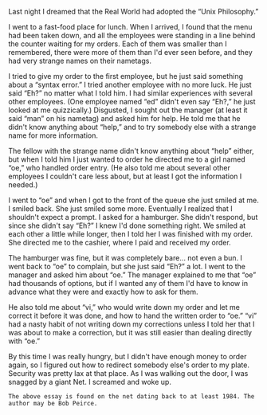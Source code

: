 Last night I dreamed that the Real World had adopted the “Unix Philosophy.”

I went to a fast-food place for lunch. When I arrived, I found that the menu had been taken down, and all the employees were standing in a line behind the counter waiting for my orders. Each of them was smaller than I remembered, there were more of them than I'd ever seen before, and they had very strange names on their nametags.

I tried to give my order to the first employee, but he just said something about a “syntax error.” I tried another employee with no more luck. He just said “Eh?” no matter what I told him. I had similar experiences with several other employees. (One employee named “ed” didn't even say “Eh?,” he just looked at me quizzically.) Disgusted, I sought out the manager (at least it said “man” on his nametag) and asked him for help. He told me that he didn't know anything about “help,” and to try somebody else with a strange name for more information.

The fellow with the strange name didn't know anything about “help” either, but when I told him I just wanted to order he directed me to a girl named “oe,” who handled order entry. (He also told me about several other employees I couldn't care less about, but at least I got the information I needed.)

I went to “oe” and when I got to the front of the queue she just smiled at me. I smiled back. She just smiled some more. Eventually I realized that I shouldn't expect a prompt. I asked for a hamburger. She didn't respond, but since she didn't say “Eh?” I knew I'd done something right. We smiled at each other a little while longer, then I told her I was finished with my order. She directed me to the cashier, where I paid and received my order.

The hamburger was fine, but it was completely bare… not even a bun. I went back to “oe” to complain, but she just said “Eh?” a lot. I went to the manager and asked him about “oe.” The manager explained to me that “oe” had thousands of options, but if I wanted any of them I'd have to know in advance what they were and exactly how to ask for them.

He also told me about “vi,” who would write down my order and let me correct it before it was done, and how to hand the written order to “oe.” “vi” had a nasty habit of not writing down my corrections unless I told her that I was about to make a correction, but it was still easier than dealing directly with “oe.”

By this time I was really hungry, but I didn't have enough money to order again, so I figured out how to redirect somebody else's order to my plate. Security was pretty lax at that place. As I was walking out the door, I was snagged by a giant Net. I screamed and woke up.

`The above essay is found on the net dating back to at least 1984. The author may be Bob Peirce.`

